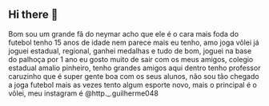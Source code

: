 ## Hi there 👋
Bom sou um grande fã do neymar acho que ele é o cara mais foda do futebol
tenho 15 anos de idade nem parece mais eu tenho, amo joga vôlei já joguei estadual, regional, ganhei medalhas e tudo de bom, joguei na base do palhoça por 1 ano
eu gosto muito de sair com os meus amigos, colegio estadual amalio pinheiro, tenho grandes amigos aqui dentro tenho professor caruzinho que é super gente boa com os seus alunos, não sou tão chegado a joga futebol mais as vezes tento algum esporte novo, mais o principal é o vôlei, meu instagram é @http._.guilherme048
